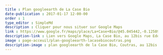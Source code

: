 ```yaml
---
title : Plan googleearth de La Case Bio
date-publication : 2017-01-17 12-00-00
order : 1
type_editor : SimpleMd
description : Cliquer pour nous situer sur Google Maps
link : https://www.google.fr/maps/place/La+Case+Bio/@45.045442,-0.1258987,17z/data=!3m1!4b1!4m5!3m4!1s0x4800031f7a718e63:0x28fd6fd302729fd2!8m2!3d45.045442!4d-0.12371
description-link : Lien vers Google Maps, La Case Bio, au 12bis rue Edouard Vaillant, 33230 Coutras
image : page-acceuil/plan-googleearth-lacasebiocoutras.png
description-image : plan googleearth de la Case Bio, Coutras, au 12bis rue Edouard Vaillant, 33230 Coutras
---
```


